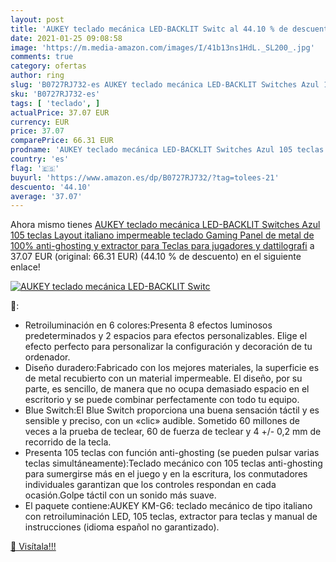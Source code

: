 ```yaml
---
layout: post
title: 'AUKEY teclado mecánica LED-BACKLIT Switc al 44.10 % de descuento'
date: 2021-01-25 09:08:58
image: 'https://m.media-amazon.com/images/I/41b13ns1HdL._SL200_.jpg'
comments: true
category: ofertas
author: ring
slug: 'B0727RJ732-es AUKEY teclado mecánica LED-BACKLIT Switches Azul 105...'
sku: 'B0727RJ732-es'
tags: [ 'teclado', ]
actualPrice: 37.07 EUR
currency: EUR
price: 37.07
comparePrice: 66.31 EUR
prodname: 'AUKEY teclado mecánica LED-BACKLIT Switches Azul 105 teclas Layout italiano impermeable teclado Gaming Panel de metal de 100% anti-ghosting y extractor para Teclas para jugadores y dattilografi'
country: 'es'
flag: '🇪🇸'
buyurl: 'https://www.amazon.es/dp/B0727RJ732/?tag=tolees-21'
descuento: '44.10'
average: '37.07'
---
```


Ahora mismo tienes [AUKEY teclado mecánica LED-BACKLIT Switches Azul 105 teclas Layout italiano impermeable teclado Gaming Panel de metal de 100% anti-ghosting y extractor para Teclas para jugadores y dattilografi](https://www.amazon.es/dp/B0727RJ732/?tag=tolees-21) a 37.07 EUR (original: 66.31 EUR) (44.10 %  de descuento) en el siguiente enlace!

[![AUKEY teclado mecánica LED-BACKLIT Switc](https://m.media-amazon.com/images/I/41b13ns1HdL._SL200_.jpg)](https://www.amazon.es/dp/B0727RJ732/?tag=tolees-21)

🔎:

- Retroiluminación en 6 colores:Presenta 8 efectos luminosos predeterminados y 2 espacios para efectos personalizables. Elige el efecto perfecto para personalizar la configuración y decoración de tu ordenador.
- Diseño duradero:Fabricado con los mejores materiales, la superficie es de metal recubierto con un material impermeable. El diseño, por su parte, es sencillo, de manera que no ocupa demasiado espacio en el escritorio y se puede combinar perfectamente con todo tu equipo.
- Blue Switch:El Blue Switch proporciona una buena sensación táctil y es sensible y preciso, con un «clic» audible. Sometido 60 millones de veces a la prueba de teclear, 60 de fuerza de teclear y 4 +/- 0,2 mm de recorrido de la tecla.
- Presenta 105 teclas con función anti-ghosting (se pueden pulsar varias teclas simultáneamente):Teclado mecánico con 105 teclas anti-ghosting para sumergirse más en el juego y en la escritura, los conmutadores individuales garantizan que los controles respondan en cada ocasión.Golpe táctil con un sonido más suave.
- El paquete contiene:AUKEY KM-G6: teclado mecánico de tipo italiano con retroiluminación LED, 105 teclas, extractor para teclas y manual de instrucciones (idioma español no garantizado).

[🛒 Visítala!!!](https://www.amazon.es/dp/B0727RJ732/?tag=tolees-21)
